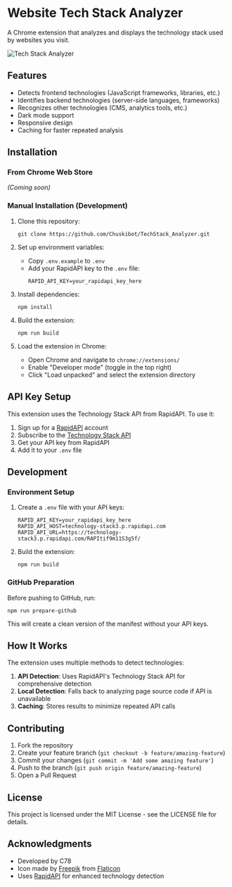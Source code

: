 # Website Tech Stack Analyzer

A Chrome extension that analyzes and displays the technology stack used by websites you visit.

![Tech Stack Analyzer](screenshots/preview.png)

## Features

- Detects frontend technologies (JavaScript frameworks, libraries, etc.)
- Identifies backend technologies (server-side languages, frameworks)
- Recognizes other technologies (CMS, analytics tools, etc.)
- Dark mode support
- Responsive design
- Caching for faster repeated analysis

## Installation

### From Chrome Web Store

*(Coming soon)*

### Manual Installation (Development)

1. Clone this repository:
   ```
   git clone https://github.com/Chuskibot/TechStack_Analyzer.git
   ```

2. Set up environment variables:
   - Copy `.env.example` to `.env`
   - Add your RapidAPI key to the `.env` file:
     ```
     RAPID_API_KEY=your_rapidapi_key_here
     ```

3. Install dependencies:
   ```
   npm install
   ```

4. Build the extension:
   ```
   npm run build
   ```

5. Load the extension in Chrome:
   - Open Chrome and navigate to `chrome://extensions/`
   - Enable "Developer mode" (toggle in the top right)
   - Click "Load unpacked" and select the extension directory

## API Key Setup

This extension uses the Technology Stack API from RapidAPI. To use it:

1. Sign up for a [RapidAPI](https://rapidapi.com/) account
2. Subscribe to the [Technology Stack API](https://rapidapi.com/search/technology-stack)
3. Get your API key from RapidAPI
4. Add it to your `.env` file

## Development

### Environment Setup

1. Create a `.env` file with your API keys:
   ```
   RAPID_API_KEY=your_rapidapi_key_here
   RAPID_API_HOST=technology-stack3.p.rapidapi.com
   RAPID_API_URL=https://technology-stack3.p.rapidapi.com/RAPItif9m11S3g5f/
   ```

2. Build the extension:
   ```
   npm run build
   ```

### GitHub Preparation

Before pushing to GitHub, run:
```
npm run prepare-github
```

This will create a clean version of the manifest without your API keys.

## How It Works

The extension uses multiple methods to detect technologies:

1. **API Detection**: Uses RapidAPI's Technology Stack API for comprehensive detection
2. **Local Detection**: Falls back to analyzing page source code if API is unavailable
3. **Caching**: Stores results to minimize repeated API calls

## Contributing

1. Fork the repository
2. Create your feature branch (`git checkout -b feature/amazing-feature`)
3. Commit your changes (`git commit -m 'Add some amazing feature'`)
4. Push to the branch (`git push origin feature/amazing-feature`)
5. Open a Pull Request

## License

This project is licensed under the MIT License - see the LICENSE file for details.

## Acknowledgments

- Developed by C78
- Icon made by [Freepik](https://www.freepik.com) from [Flaticon](https://www.flaticon.com/)
- Uses [RapidAPI](https://rapidapi.com/) for enhanced technology detection 